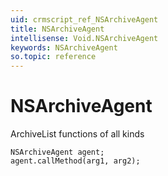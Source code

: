 ```yaml
---
uid: crmscript_ref_NSArchiveAgent
title: NSArchiveAgent
intellisense: Void.NSArchiveAgent
keywords: NSArchiveAgent
so.topic: reference
---
```


# NSArchiveAgent

ArchiveList functions of all kinds

```crmscript
NSArchiveAgent agent;
agent.callMethod(arg1, arg2);
```

